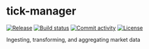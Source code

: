 # tick-manager

[![Release](https://img.shields.io/github/v/release/WeModulate/tick-manager)](https://img.shields.io/github/v/release/WeModulate/tick-manager)
[![Build status](https://img.shields.io/github/actions/workflow/status/WeModulate/tick-manager/main.yml?branch=main)](https://github.com/WeModulate/tick-manager/actions/workflows/main.yml?query=branch%3Amain)
[![Commit activity](https://img.shields.io/github/commit-activity/m/WeModulate/tick-manager)](https://img.shields.io/github/commit-activity/m/WeModulate/tick-manager)
[![License](https://img.shields.io/github/license/WeModulate/tick-manager)](https://img.shields.io/github/license/WeModulate/tick-manager)

Ingesting, transforming, and aggregating market data
